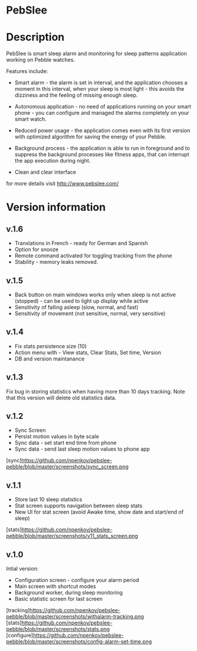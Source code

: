 PebSlee
==============

# Description

PebSlee is smart sleep alarm and monitoring for sleep patterns application working on Pebble watches.

Features include:

* Smart alarm - the alarm is set in interval, and the application chooses a moment in this interval, when your sleep is most light - this avoids the dizziness and the feeling of missing enough sleep.

* Autonomous application - no need of applications running on your smart phone - you can configure and managed the alarms completely on your smart watch.

* Reduced power usage - the application comes even with its first version with optimized algorithm for saving the energy of your Pebble.

* Background process - the application is able to run in foreground and to suppress the background processes like fitness apps, that can interrupt the app execution during night.

* Clean and clear interface

for more details visit http://www.pebslee.com/

# Version information

## v.1.6

* Translations in French - ready for German and Spanish
* Option for snooze
* Remote command activated for toggling tracking from the phone
* Stability - memory leaks removed.

## v.1.5

* Back button on main windows works only when sleep is not active (stopped) - can be used to light up display while active
* Sensitivity of falling asleep (slow, normal, and fast)
* Sensitivity of movement (not sensitive, normal, very sensitive)

## v.1.4

* Fix stats persistence size (10)
* Action menu with - View stats, Clear Stats, Set time, Version
* DB and version maintanance

## v.1.3

Fix bug in storing statistics when having more than 10 days tracking. Note that this version will delete old statistics data.

## v.1.2

* Sync Screen
* Persist motion values in byte scale
* Sync data - set start end time from phone
* Sync data - send last sleep motion values to phone app

[sync]https://github.com/npenkov/pebslee-pebble/blob/master/screenshots/sync_screen.png

## v.1.1

* Store last 10 sleep statistics
* Stat screen supports navigation between sleep stats
* New UI for stat screen (avoid Awake time, show date and start/end of sleep)

[stats]https://github.com/npenkov/pebslee-pebble/blob/master/screenshots/v11_stats_screen.png

## v.1.0

Intial version:

* Configuration screen - configure your alarm period
* Main screen with shortcut modes
* Background worker, during sleep monitoring
* Basic statistic screen for last screen

[tracking]https://github.com/npenkov/pebslee-pebble/blob/master/screenshots/withalarm-tracking.png
[stats]https://github.com/npenkov/pebslee-pebble/blob/master/screenshots/stats.png
[configure]https://github.com/npenkov/pebslee-pebble/blob/master/screenshots/config-alarm-set-time.png